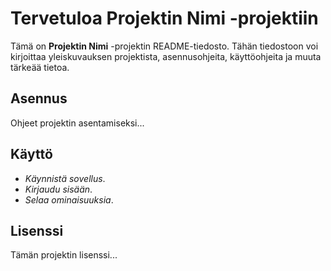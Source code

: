 # Tervetuloa Projektin Nimi -projektiin

Tämä on **Projektin Nimi** -projektin README-tiedosto. Tähän tiedostoon voi kirjoittaa yleiskuvauksen projektista, asennusohjeita, käyttöohjeita ja muuta tärkeää tietoa.

## Asennus

Ohjeet projektin asentamiseksi...

## Käyttö

- *Käynnistä sovellus*.
- *Kirjaudu sisään*.
- *Selaa ominaisuuksia*.

## Lisenssi

Tämän projektin lisenssi...

